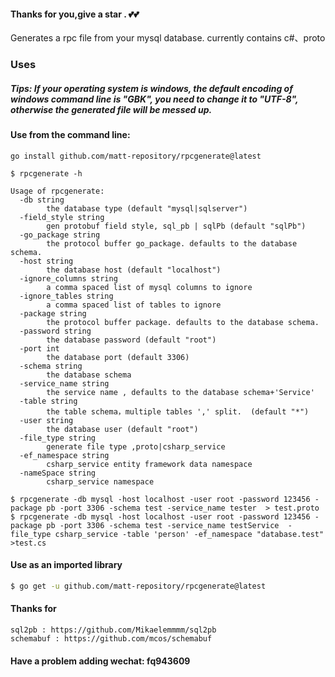 #### Thanks for you,give a star . 💕💕

 Generates a rpc file from your mysql database. currently contains c#、proto

### Uses

##### Tips:  If your operating system is windows, the default encoding of windows command line is "GBK", you need to change it to "UTF-8", otherwise the generated file will be messed up. 



#### Use from the command line:

`go install github.com/matt-repository/rpcgenerate@latest`

```
$ rpcgenerate -h

Usage of rpcgenerate:
  -db string
        the database type (default "mysql|sqlserver")
  -field_style string
        gen protobuf field style, sql_pb | sqlPb (default "sqlPb")
  -go_package string
        the protocol buffer go_package. defaults to the database schema.
  -host string
        the database host (default "localhost")
  -ignore_columns string
        a comma spaced list of mysql columns to ignore
  -ignore_tables string
        a comma spaced list of tables to ignore
  -package string
        the protocol buffer package. defaults to the database schema.
  -password string
        the database password (default "root")
  -port int
        the database port (default 3306)
  -schema string
        the database schema
  -service_name string
        the service name , defaults to the database schema+'Service'
  -table string
        the table schema，multiple tables ',' split.  (default "*")
  -user string
        the database user (default "root")
  -file_type string 
        generate file type ,proto|csharp_service
  -ef_namespace string 
        csharp_service entity framework data namespace      
  -nameSpace string 
        csharp_service namespace       
```

```
$ rpcgenerate -db mysql -host localhost -user root -password 123456 -package pb -port 3306 -schema test -service_name tester  > test.proto
$ rpcgenerate -db mysql -host localhost -user root -password 123456 -package pb -port 3306 -schema test -service_name testService  -file_type csharp_service -table 'person' -ef_namespace "database.test" >test.cs 

```



#### Use as an imported library

```sh
$ go get -u github.com/matt-repository/rpcgenerate@latest
```

#### Thanks for 
    sql2pb : https://github.com/Mikaelemmmm/sql2pb
    schemabuf : https://github.com/mcos/schemabuf
#### Have a problem adding wechat: fq943609
